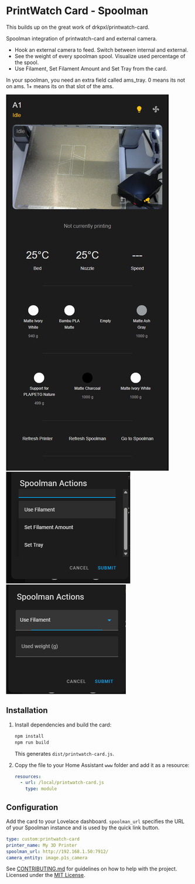 # PrintWatch Card - Spoolman

This builds up on the great work of drkpxl/printwatch-card.

Spoolman integration of printwatch-card and external camera.

- Hook an external camera to feed. Switch between internal and external.
- See the weight of every spoolman spool. Visualize used percentage of the spool.
- Use Filament, Set Filament Amount and Set Tray from the card.

In your spoolman, you need an extra field called ams_tray. 0 means its not on ams. 1+ means its on that slot of the ams.

![PrintWatch Card Screenshot](assets/printwatch-spoolman2.png)
![PrintWatch Card Screenshot](assets/printwatch-spoolman3.png)
![PrintWatch Card Screenshot](assets/printwatch-spoolman4.png)

## Installation

1. Install dependencies and build the card:
   ```bash
   npm install
   npm run build
   ```
   This generates `dist/printwatch-card.js`.

2. Copy the file to your Home Assistant `www` folder and add it as a resource:
   ```yaml
   resources:
     - url: /local/printwatch-card.js
       type: module
   ```

## Configuration

Add the card to your Lovelace dashboard. `spoolman_url` specifies the URL of your Spoolman instance and is used by the quick link button.

```yaml
type: custom:printwatch-card
printer_name: My 3D Printer
spoolman_url: http://192.168.1.50:7912/
camera_entity: image.p1s_camera
```

See [CONTRIBUTING.md](CONTRIBUTING.md) for guidelines on how to help with the project. Licensed under the [MIT License](LISCENSE).

